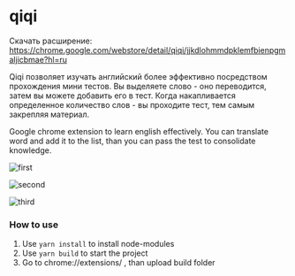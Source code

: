 # qiqi

Скачать расширение: https://chrome.google.com/webstore/detail/qiqi/jjkdlohmmdpklemfbienpgmaljicbmae?hl=ru

Qiqi позволяет изучать английский более эффективно посредством прохождения мини тестов. Вы выделяете слово - оно переводится, затем вы можете добавить его в тест. Когда накапливается определенное количество слов - вы проходите тест, тем самым закрепляя материал.

Google chrome extension to learn english effectively. You can translate word and add it to the list, than you can pass the test to consolidate knowledge.

![first](https://i.imgur.com/vykykvk.png)

![second](https://i.imgur.com/clMzk8Z.png)

![third](https://i.imgur.com/tDfJdPB.png)

### How to use

1.  Use `yarn install` to install node-modules
2.  Use `yarn build` to start the project
3.  Go to chrome://extensions/ , than upload build folder

